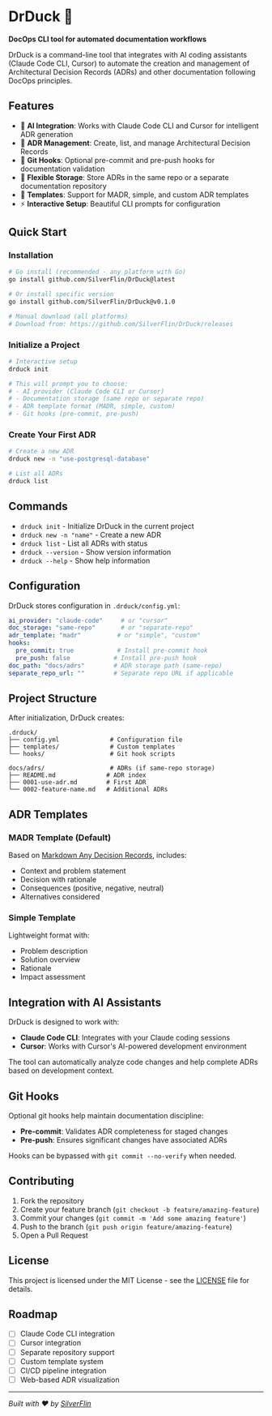 # DrDuck 🦆

**DocOps CLI tool for automated documentation workflows**

DrDuck is a command-line tool that integrates with AI coding assistants (Claude Code CLI, Cursor) to automate the creation and management of Architectural Decision Records (ADRs) and other documentation following DocOps principles.

## Features

- 🤖 **AI Integration**: Works with Claude Code CLI and Cursor for intelligent ADR generation
- 📝 **ADR Management**: Create, list, and manage Architectural Decision Records
- 🔄 **Git Hooks**: Optional pre-commit and pre-push hooks for documentation validation  
- 📁 **Flexible Storage**: Store ADRs in the same repo or a separate documentation repository
- 🎨 **Templates**: Support for MADR, simple, and custom ADR templates
- ⚡ **Interactive Setup**: Beautiful CLI prompts for configuration

## Quick Start

### Installation

```bash
# Go install (recommended - any platform with Go)
go install github.com/SilverFlin/DrDuck@latest

# Or install specific version
go install github.com/SilverFlin/DrDuck@v0.1.0

# Manual download (all platforms)
# Download from: https://github.com/SilverFlin/DrDuck/releases
```

### Initialize a Project

```bash
# Interactive setup
drduck init

# This will prompt you to choose:
# - AI provider (Claude Code CLI or Cursor)
# - Documentation storage (same repo or separate repo)
# - ADR template format (MADR, simple, custom)
# - Git hooks (pre-commit, pre-push)
```

### Create Your First ADR

```bash
# Create a new ADR
drduck new -n "use-postgresql-database"

# List all ADRs
drduck list
```

## Commands

- `drduck init` - Initialize DrDuck in the current project
- `drduck new -n "name"` - Create a new ADR
- `drduck list` - List all ADRs with status
- `drduck --version` - Show version information
- `drduck --help` - Show help information

## Configuration

DrDuck stores configuration in `.drduck/config.yml`:

```yaml
ai_provider: "claude-code"     # or "cursor"
doc_storage: "same-repo"       # or "separate-repo"
adr_template: "madr"          # or "simple", "custom"
hooks:
  pre_commit: true            # Install pre-commit hook
  pre_push: false            # Install pre-push hook
doc_path: "docs/adrs"        # ADR storage path (same-repo)
separate_repo_url: ""        # Separate repo URL if applicable
```

## Project Structure

After initialization, DrDuck creates:

```
.drduck/
├── config.yml              # Configuration file
├── templates/              # Custom templates
└── hooks/                  # Git hook scripts

docs/adrs/                  # ADRs (if same-repo storage)
├── README.md              # ADR index
├── 0001-use-adr.md        # First ADR
└── 0002-feature-name.md   # Additional ADRs
```

## ADR Templates

### MADR Template (Default)

Based on [Markdown Any Decision Records](https://adr.github.io/madr/), includes:
- Context and problem statement
- Decision with rationale  
- Consequences (positive, negative, neutral)
- Alternatives considered

### Simple Template

Lightweight format with:
- Problem description
- Solution overview
- Rationale
- Impact assessment

## Integration with AI Assistants

DrDuck is designed to work with:

- **Claude Code CLI**: Integrates with your Claude coding sessions
- **Cursor**: Works with Cursor's AI-powered development environment

The tool can automatically analyze code changes and help complete ADRs based on development context.

## Git Hooks

Optional git hooks help maintain documentation discipline:

- **Pre-commit**: Validates ADR completeness for staged changes
- **Pre-push**: Ensures significant changes have associated ADRs

Hooks can be bypassed with `git commit --no-verify` when needed.

## Contributing

1. Fork the repository
2. Create your feature branch (`git checkout -b feature/amazing-feature`)
3. Commit your changes (`git commit -m 'Add some amazing feature'`)
4. Push to the branch (`git push origin feature/amazing-feature`)
5. Open a Pull Request

## License

This project is licensed under the MIT License - see the [LICENSE](LICENSE) file for details.

## Roadmap

- [ ] Claude Code CLI integration
- [ ] Cursor integration  
- [ ] Separate repository support
- [ ] Custom template system
- [ ] CI/CD pipeline integration
- [ ] Web-based ADR visualization

---

*Built with ❤️ by [SilverFlin](https://github.com/SilverFlin)*
